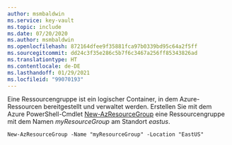 ```yaml
---
author: msmbaldwin
ms.service: key-vault
ms.topic: include
ms.date: 07/20/2020
ms.author: msmbaldwin
ms.openlocfilehash: 872164dfee9f35881fca97b0339bd95c64a2f5ff
ms.sourcegitcommit: dd24c3f35e286c5b7f6c3467a256ff85343826ad
ms.translationtype: HT
ms.contentlocale: de-DE
ms.lasthandoff: 01/29/2021
ms.locfileid: "99070193"
---
```

Eine Ressourcengruppe ist ein logischer Container, in dem Azure-Ressourcen bereitgestellt und verwaltet werden. Erstellen Sie mit dem Azure PowerShell-Cmdlet [New-AzResourceGroup](/powershell/module/az.resources/new-azresourcegroup) eine Ressourcengruppe mit dem Namen *myResourceGroup* am Standort *eastus*. 

```azurepowershell-interactive
New-AzResourceGroup -Name "myResourceGroup" -Location "EastUS"
```
